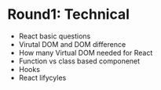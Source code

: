 # Round1: Technical

- React basic questions
- Virutal DOM and DOM difference
- How many Virtual DOM needed for React
- Function vs class based componenet
- Hooks
- React lifycyles
